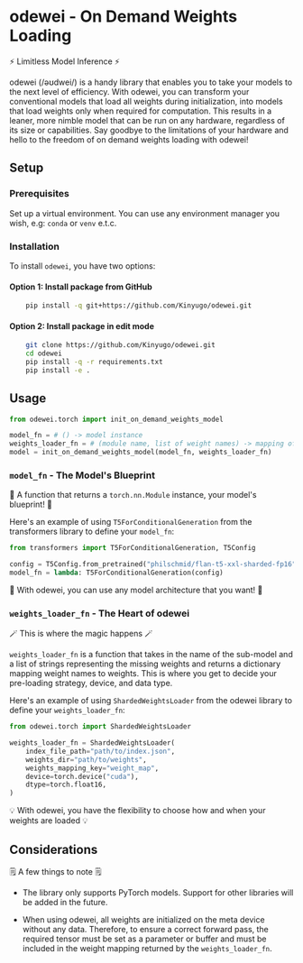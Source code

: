# odewei - On Demand Weights Loading

:zap: Limitless Model Inference :zap:

odewei (/əʊdwei/) is a handy library that enables you to take your models to the next level of efficiency. With odewei, you can transform your conventional models that load all weights during initialization, into models that load weights only when required for computation. This results in a leaner, more nimble model that can be run on any hardware, regardless of its size or capabilities. Say goodbye to the limitations of your hardware and hello to the freedom of on demand weights loading with odewei!

## Setup

### Prerequisites

Set up a virtual environment. You can use any environment manager you wish, e.g: `conda` or `venv` e.t.c.

### Installation

To install `odewei`, you have two options:

#### Option 1: Install package from GitHub

```bash
    pip install -q git+https://github.com/Kinyugo/odewei.git
```

#### Option 2: Install package in edit mode

```bash
    git clone https://github.com/Kinyugo/odewei.git
    cd odewei
    pip install -q -r requirements.txt
    pip install -e .
```

## Usage

```python
from odewei.torch import init_on_demand_weights_model

model_fn = # () -> model instance
weights_loader_fn = # (module name, list of weight names) -> mapping of weight name to weight
model = init_on_demand_weights_model(model_fn, weights_loader_fn)
```

### `model_fn` - The Model's Blueprint

:blue_book: A function that returns a `torch.nn.Module` instance, your model's blueprint! :blue_book:

Here's an example of using `T5ForConditionalGeneration` from the transformers library to define your `model_fn`:

```python
from transformers import T5ForConditionalGeneration, T5Config

config = T5Config.from_pretrained("philschmid/flan-t5-xxl-sharded-fp16")
model_fn = lambda: T5ForConditionalGeneration(config)
```

:pencil: With odewei, you can use any model architecture that you want! :pencil:

### `weights_loader_fn` - The Heart of odewei

:magic_wand: This is where the magic happens :magic_wand:

`weights_loader_fn` is a function that takes in the name of the sub-model and a list of strings representing the missing weights and returns a dictionary mapping weight names to weights. This is where you get to decide your pre-loading strategy, device, and data type.

Here's an example of using `ShardedWeightsLoader` from the odewei library to define your `weights_loader_fn`:

```python
from odewei.torch import ShardedWeightsLoader

weights_loader_fn = ShardedWeightsLoader(
    index_file_path="path/to/index.json",
    weights_dir="path/to/weights",
    weights_mapping_key="weight_map",
    device=torch.device("cuda"),
    dtype=torch.float16,
)
```

:bulb: With odewei, you have the flexibility to choose how and when your weights are loaded :bulb:

## Considerations

:spiral_notepad: A few things to note :spiral_notepad:

- The library only supports PyTorch models. Support for other libraries will be added in the future.

- When using odewei, all weights are initialized on the meta device without any data. Therefore, to ensure a correct forward pass, the required tensor must be set as a parameter or buffer and must be included in the weight mapping returned by the `weights_loader_fn`.
